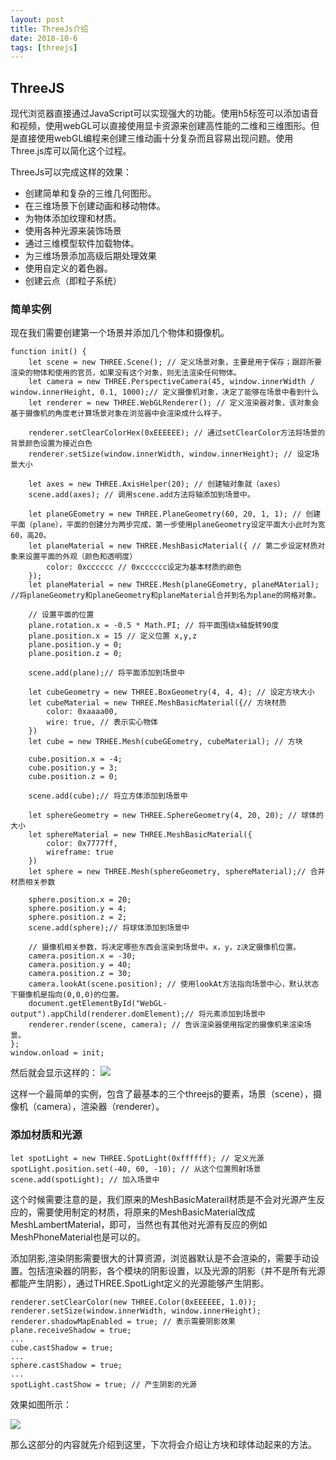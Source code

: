 ```yaml
---
layout: post
title: ThreeJs介绍
date: 2018-10-6
tags: [threejs]
---
```


## ThreeJS

现代浏览器直接通过JavaScript可以实现强大的功能。使用h5标签可以添加语音和视频，使用webGL可以直接使用显卡资源来创建高性能的二维和三维图形。但是直接使用webGL编程来创建三维动画十分复杂而且容易出现问题。使用Three.js库可以简化这个过程。

ThreeJs可以完成这样的效果：

- 创建简单和复杂的三维几何图形。
- 在三维场景下创建动画和移动物体。
- 为物体添加纹理和材质。
- 使用各种光源来装饰场景
- 通过三维模型软件加载物体。
- 为三维场景添加高级后期处理效果
- 使用自定义的着色器。
- 创建云点（即粒子系统）

### 简单实例

现在我们需要创建第一个场景并添加几个物体和摄像机。

    function init() {
        let scene = new THREE.Scene(); // 定义场景对象，主要是用于保存；跟踪所要渲染的物体和使用的官员，如果没有这个对象，则无法渲染任何物体。
        let camera = new THREE.PerspectiveCamera(45, window.innerWidth / window.innerHeight, 0.1, 1000);// 定义摄像机对象，决定了能够在场景中看到什么
        let renderer = new THREE.WebGLRenderer(); // 定义渲染器对象，该对象会基于摄像机的角度老计算场景对象在浏览器中会渲染成什么样子。
        
        renderer.setClearColorHex(0xEEEEEE); // 通过setClearColor方法将场景的背景颜色设置为接近白色
        renderer.setSize(window.innerWidth, window.innerHeight); // 设定场景大小
        
        let axes = new THREE.AxisHelper(20); // 创建轴对象就（axes）
        scene.add(axes); // 调用scene.add方法将轴添加到场景中。

        let planeGEometry = new THREE.PlaneGeometry(60, 20, 1, 1); // 创建平面（plane），平面的创建分为两步完成，第一步使用planeGeometry设定平面大小此时为宽60，高20。
        let planeMaterial = new THREE.MeshBasicMaterial({ // 第二步设定材质对象来设置平面的外观（颜色和透明度）
            color: 0xcccccc // 0xcccccc设定为基本材质的颜色
        });
        let planeMaterial = new THREE.Mesh(planeGEometry, planeMAterial); //将planeGeometry和planeGeometry和planeMaterial合并到名为plane的网格对象。

        // 设置平面的位置
        plane.rotation.x = -0.5 * Math.PI; // 将平面围绕x轴旋转90度
        plane.position.x = 15 // 定义位置 x,y,z
        plane.position.y = 0;
        plane.position.z = 0;

        scene.add(plane);// 将平面添加到场景中

        let cubeGeometry = new THREE.BoxGeometry(4, 4, 4); // 设定方块大小
        let cubeMaterial = new THREE.MeshBasicMaterial({// 方块材质
            color: 0xaaaa00,
            wire: true, // 表示实心物体
        })
        let cube = new TRHEE.Mesh(cubeGEometry, cubeMaterial); // 方块

        cube.position.x = -4;
        cube.position.y = 3;
        cube.position.z = 0;

        scene.add(cube);// 将立方体添加到场景中

        let sphereGeometry = new THREE.SphereGeometry(4, 20, 20); // 球体的大小
        let sphereMaterial = new THREE.MeshBasicMaterial({ 
            color: 0x7777ff,
            wireframe: true
        })
        let sphere = new THREE.Mesh(sphereGeometry, sphereMaterial);// 合并材质相关参数

        sphere.position.x = 20;
        sphere.position.y = 4;
        sphere.position.z = 2;
        scene.add(sphere);// 将球体添加到场景中

        // 摄像机相关参数，将决定哪些东西会渲染到场景中。x，y，z决定摄像机位置。
        camera.position.x = -30;
        camera.position.y = 40;
        camera.position.z = 30;
        camera.lookAt(scene.position); // 使用lookAt方法指向场景中心，默认状态下摄像机是指向(0,0,0)的位置。
        document.getElementById("WebGL-output").appChild(renderer.domElement);// 将元素添加到场景中
        renderer.render(scene, camera); // 告诉渲染器使用指定的摄像机来渲染场景。
    };
    window.onload = init;

然后就会显示这样的：
<img src="http://ovk2ylefr.bkt.clouddn.com/three1.png">

这样一个最简单的实例，包含了最基本的三个threejs的要素，场景（scene），摄像机（camera），渲染器（renderer）。

### 添加材质和光源

    let spotLight = new THREE.SpotLight(0xffffff); // 定义光源
    spotLight.position.set(-40, 60, -10); // 从这个位置照射场景
    scene.add(spotLight); // 加入场景中

这个时候需要注意的是，我们原来的MeshBasicMaterail材质是不会对光源产生反应的，需要使用制定的材质，将原来的MeshBasicMaterial改成MeshLambertMaterial，即可，当然也有其他对光源有反应的例如MeshPhoneMaterial也是可以的。

添加阴影,渲染阴影需要很大的计算资源，浏览器默认是不会渲染的，需要手动设置。包括渲染器的阴影，各个模块的阴影设置，以及光源的阴影（并不是所有光源都能产生阴影），通过THREE.SpotLight定义的光源能够产生阴影。

    renderer.setClearColor(new THREE.Color(0xEEEEEE, 1.0));
    renderer.setSize(window.innerWidth, window.innerHeight); 
    renderer.shadowMapEnabled = true; // 表示需要阴影效果
    plane.receiveShadow = true;
    ...
    cube.castShadow = true;
    ...
    sphere.castShadow = true;
    ...
    spotLight.castShow = true; // 产生阴影的光源

效果如图所示：

<img src="http://ovk2ylefr.bkt.clouddn.com/three2.png">

那么这部分的内容就先介绍到这里，下次将会介绍让方块和球体动起来的方法。

